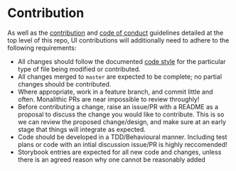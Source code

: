 # Contribution

As well as the [contribution](../../CONTRIBUTING.md) and [code of conduct](../../CODE_OF_CONDUCT.md) guidelines detailed at the top
level of this repo, UI contributions will additionally need to adhere to the following requirements:

- All changes should follow the documented [code style](./CodeStyle.md) for 
the particular type of file being modified or contributed.
- All changes merged to `master` are expected to be complete; no partial 
changes should be contributed.
- Where appropriate, work in a feature branch, and commit little and often. 
Monalithic PRs are near impossible to review throughly!
- Before contributing a change, raise an issue/PR with a README as a proposal
to discuss the change you would like to contribute. This is so we can review
the proposed change/design, and make sure at an early stage that things will
integrate as expected.
- Code should be developed in a TDD/Behavioural manner. Including test plans
or code with an intial discussion issue/PR is highly reccomended!
- Storybook entries are expected for all new code and changes, unless there
is an agreed reason why one cannot be reasonably added
